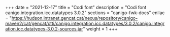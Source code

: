 +++
date        = "2021-12-17"
title       = "Codi font"
description = "Codi font canigo.integration.icc.datatypes 3.0.2"
sections    = "canigo-fwk-docs"
enllac		= "https://hudson.intranet.gencat.cat/nexus/repository/canigo-maven2/cat/gencat/ctti/canigo.integration.icc.datatypes/3.0.2/canigo.integration.icc.datatypes-3.0.2-sources.jar"
weight		= 1
+++
